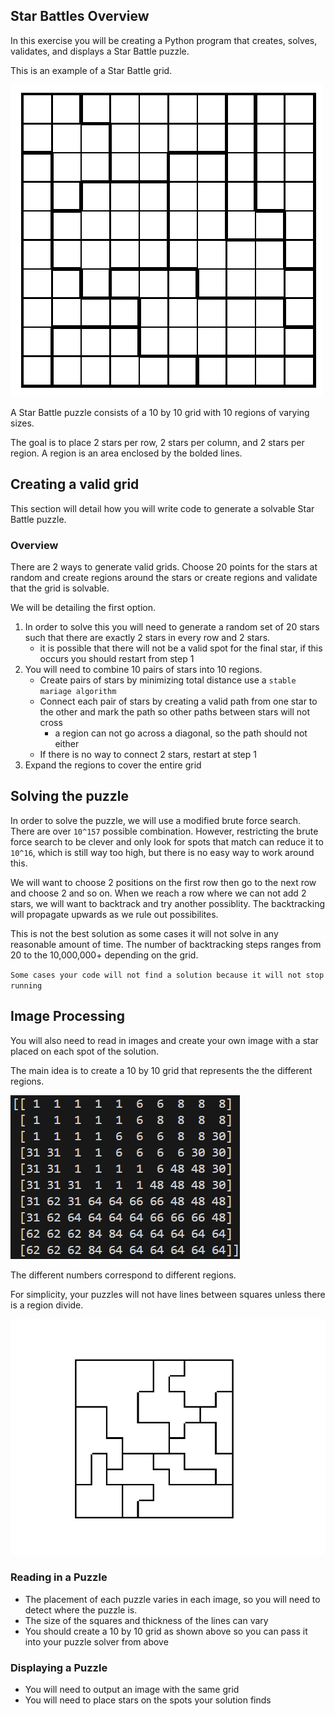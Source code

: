 ## Star Battles Overview

In this exercise you will be creating a Python program that creates, solves, validates, and displays a Star Battle puzzle.

This is an example of a Star Battle grid.

![Local Image](example.png)

A Star Battle puzzle consists of a 10 by 10 grid with 10 regions of varying sizes.

The goal is to place 2 stars per row, 2 stars per column, and 2 stars per region. A region is an area enclosed by the bolded lines. 

## Creating a valid grid
This section will detail how you will write code to generate a solvable Star Battle puzzle.

### Overview
There are 2 ways to generate valid grids. Choose 20 points for the stars at random and create regions around the stars or create regions and validate that the grid is solvable.

We will be detailing the first option.

1. In order to solve this you will need to generate a random set of 20 stars such that there are exactly 2 stars in every row and 2 stars.
    * it is possible that there will not be a valid spot for the final star, if this occurs you should restart from step 1
2. You will need to combine 10 pairs of stars into 10 regions. 
    * Create pairs of stars by minimizing total distance use a `stable mariage algorithm`
    * Connect each pair of stars by creating a valid path from one star to the other and mark the path so other paths between stars will not cross
        * a region can not go across a diagonal, so the path should not either
    * If there is no way to connect 2 stars, restart at step 1
3. Expand the regions to cover the entire grid

## Solving the puzzle
In order to solve the puzzle, we will use a modified brute force search.
There are over `10^157` possible combination. However, restricting the brute force search to be clever and only look for spots that match can reduce it to `10^16`, which is still way too high, but there is no easy way to work around this.

We will want to choose 2 positions on the first row then go to the next row and choose 2 and so on. When we reach a row where we can not add 2 stars, we will want to backtrack and try another possiblity. The backtracking will propagate upwards as we rule out possibilites.

This is not the best solution as some cases it will not solve in any reasonable amount of time. The number of backtracking steps ranges from 20 to the 10,000,000+ depending on the grid.

`Some cases your code will not find a solution because it will not stop running`

## Image Processing
You will also need to read in images and create your own image with a star placed on each spot of the solution.

The main idea is to create a 10 by 10 grid that represents the the different regions. 

![Local Image](exampleGrid.png)

The different numbers correspond to different regions.

For simplicity, your puzzles will not have lines between squares unless there is a region divide.

![Local Image](test1.png)

### Reading in a Puzzle
* The placement of each puzzle varies in each image, so you will need to detect where the puzzle is. 
* The size of the squares and thickness of the lines can vary
* You should create a 10 by 10 grid as shown above so you can pass it into your puzzle solver from above

### Displaying a Puzzle
* You will need to output an image with the same grid
* You will need to place stars on the spots your solution finds